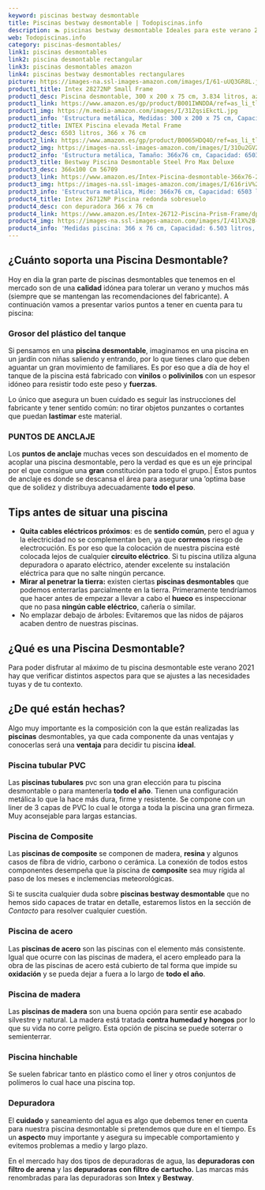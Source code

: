 ```yaml
---
keyword: piscinas bestway desmontable
title: Piscinas bestway desmontable | Todopiscinas.info
description: 🏊 piscinas bestway desmontable Ideales para este verano 2021. Aquí puedes comprar piscinas bestway desmontable y comparar con otras similares. No dejes escapar piscinas bestway desmontable a un precio realmente tentador.
web: Todopiscinas.info
category: piscinas-desmontables/
link1: piscinas desmontables
link2: piscina desmontable rectangular
link3: piscinas desmontables amazon
link4: piscinas bestway desmontables rectangulares
picture: https://images-na.ssl-images-amazon.com/images/I/61-uUQ3GR8L.jpg
product1_title: Intex 28272NP Small Frame
product1_desc: Piscina desmontable, 300 x 200 x 75 cm, 3.834 litros, azul
product1_link: https://www.amazon.es/gp/product/B001IWNDDA/ref=as_li_tl?ie=UTF8&camp=3638&creative=24630&creativeASIN=B001IWNDDA&linkCode=as2&tag=todopiscinas0e-21&linkId=25b9d647487c889cb6ef56ed63f50ca1
product1_img: https://m.media-amazon.com/images/I/31ZqsiEkctL.jpg
product1_info: 'Estructura metálica, Medidas: 300 x 200 x 75 cm, Capacidad: 3.834 litros, Para 6 personas (+ 6 años), Fácil montaje, Forma rectangular'
product2_title: INTEX Piscina elevada Metal Frame
product2_desc: 6503 litros, 366 x 76 cm
product2_link: https://www.amazon.es/gp/product/B0065HDQ4O/ref=as_li_tl?ie=UTF8&camp=3638&creative=24630&creativeASIN=B0065HDQ4O&linkCode=as2&tag=todopiscinas0e-21&linkId=ed2430e3ba564d3527ee103df33ed7b3
product2_img: https://images-na.ssl-images-amazon.com/images/I/31Ou2GV2SAL.jpg
product2_info: 'Estructura metálica, Tamaño: 366x76 cm, Capacidad: 6503 litros, Forma circular, De 4 a 7 personas (+6 años)'
product3_title: Bestway Piscina Desmontable Steel Pro Max Deluxe
product3_desc: 366x100 Cm 56709
product3_link: https://www.amazon.es/Intex-Piscina-desmontable-366x76-28210NP/dp/B0065HDQ4O?__mk_es_ES=%C3%85M%C3%85%C5%BD%C3%95%C3%91&crid=25UQGV9HG2INI&dchild=1&keywords=piscinas+desmontables&qid=1615854176&sprefix=piscinas+dem%2Caps%2C201&sr=8-5&linkCode=ll1&tag=todopiscinas0e-21&linkId=34f200977c6cbaab1f3f4d9ac0e64755&language=es_ES&ref_=as_li_ss_tl
product3_img: https://images-na.ssl-images-amazon.com/images/I/616riV%2BiY3L.jpg
product3_info: 'Estructura metálica, Mide: 366x76 cm, Capacidad: 6503 litros, De 4 a 7 personas mayores de 6 años, Forma circular, Tecnología Super-Tough'
product4_title: Intex 26712NP Piscina redonda sobresuelo
product4_desc: con depuradora 366 x 76 cm
product4_link: https://www.amazon.es/Intex-26712-Piscina-Prism-Frame/dp/B07FB823GL?__mk_es_ES=%C3%85M%C3%85%C5%BD%C3%95%C3%91&dchild=1&keywords=piscinas+desmontables+con+depuradora&qid=1615936418&sr=8-5&linkCode=ll1&tag=todopiscinas0e-21&linkId=d98699de7830cd471766fa1daa36de34&language=es_ES&ref_=as_li_ss_tl
product4_img: https://images-na.ssl-images-amazon.com/images/I/41lX%2B-YpibL.jpg
product4_info: 'Medidas piscina: 366 x 76 cm, Capacidad: 6.503 litros, Incluye depuradora de cartucha A, Lona resistente triple capa'
---
```



<external-banner></external-banner>


<brand-panel :title=product1_title :desc=product1_desc :img=product1_img :link=product1_link></brand-panel>


## ¿Cuánto soporta una Piscina Desmontable?

Hoy en dia la gran parte de piscinas desmontables que tenemos en el mercado son de una **calidad** idónea para tolerar un verano y muchos más (siempre que se mantengan las recomendaciones del fabricante). A continuación vamos a presentar varios puntos a tener en cuenta para tu piscina:


### Grosor del plástico del tanque

Si pensamos en una **piscina desmontable**, imaginamos en una piscina en un jardín con niñas saliendo y entrando, por lo que tienes claro que deben aguantar un gran movimiento de familiares. Es por eso que a día de hoy el tanque de la piscina está fabricado con **vinilos** o **polivinilos** con un espesor idóneo para resistir todo este peso y **fuerzas**.

Lo único que asegura un	 buen cuidado es seguir las instrucciones del fabricante y tener sentido común: no tirar objetos punzantes o cortantes que puedan **lastimar** este material.


### PUNTOS DE ANCLAJE

Los **puntos de anclaje** muchas veces son descuidados en el momento de acoplar una piscina desmontable, pero la verdad es que es un eje principal por el que consigue una **gran** constitución para todo el grupo.| Estos puntos de anclaje es donde se descansa el área para asegurar una ’optima base que de solidez y distribuya adecuadamente **todo el peso**.


## Tips antes de situar una piscina



*   **Quita cables eléctricos próximos**: es de **sentido común**, pero el agua y la electricidad no se complementan ben, ya que **corremos** riesgo de electrocución. Es por eso que la colocación de nuestra piscina esté colocada lejos de cualquier **circuito eléctrico**. Si tu piscina utiliza alguna depuradora o aparato eléctrico, atender excelente su instalación eléctrica para que no salte ningún percance.
*   **Mirar al penetrar la tierra:** existen ciertas **piscinas desmontables** que podemos enterrarlas parcialmente en la tierra. Primeramente tendríamos que hacer antes de empezar a llevar a cabo el **hueco** es inspeccionar que no pasa **ningún cable eléctrico**, cañería o similar.
*   No emplazar debajo de árboles: Evitaremos que las nidos de pájaros acaben dentro de nuestras piscinas.
## ¿Qué es una Piscina Desmontable?



Para poder disfrutar al máximo de tu piscina desmontable este verano 2021 hay que verificar distintos aspectos para que se ajustes a las necesidades tuyas y de tu contexto.


## ¿De qué  están hechas?

Algo muy importante es la composición con la que están realizadas las **piscinas** desmontables, ya que cada componente da unas ventajas y conocerlas  será una **ventaja** para decidir tu piscina **ideal**.


### Piscina tubular PVC

Las **piscinas tubulares** pvc son una gran elección para tu piscina desmontable o para mantenerla **todo el año**. Tienen una configuración metálica lo que la hace más dura, firme y resistente. Se compone con un liner de 3 capas de PVC lo cual le otorga a toda la piscina una gran firmeza. Muy aconsejable para largas estancias.


### Piscina de Composite

Las **piscinas de composite** se componen de madera, **resina** y algunos casos de fibra de vidrio, carbono o cerámica. La conexión de todos estos componentes desempeña que la piscina de **composite** sea muy rígida al paso de los meses e inclemencias meteorológicas.

Si te suscita cualquier duda sobre **piscinas bestway desmontable** que no hemos sido capaces de tratar en detalle, estaremos listos en la sección de _Contacto_ para resolver cualquier cuestión.


### Piscina de acero

Las **piscinas de acero** son las piscinas con el elemento más consistente. Igual que ocurre con las piscinas de madera, el acero empleado para la obra de las piscinas de acero está cubierto de tal forma que impide su **oxidación** y se pueda dejar a fuera a lo largo de **todo el año**.


### Piscina de madera

Las **piscinas de madera** son una buena opción para sentir ese acabado silvestre y natural. La madera está tratada **contra humedad y hongos** por lo que su vida no corre peligro. Esta opción de piscina se puede soterrar o semienterrar.


### Piscina hinchable

 Se suelen fabricar tanto en plástico como el liner y otros conjuntos de polímeros lo cual hace una piscina top.


### Depuradora

El **cuidado** y saneamiento del agua es algo que debemos tener en cuenta para nuestra piscina desmontable si pretendemos que dure en el tiempo. Es un **aspecto** muy importante y asegura su impecable comportamiento y evitemos problemas a medio y largo plazo.

En el mercado hay dos tipos de depuradoras de agua, las **depuradoras con filtro de arena** y  las **depuradoras** **con filtro de cartucho.** Las marcas más renombradas para las depuradoras son **Intex** y **Bestway**.

<stats-list :link1=link1 :link2=link2 :link3=link3 :link4=link4 :category=category></stats-list>